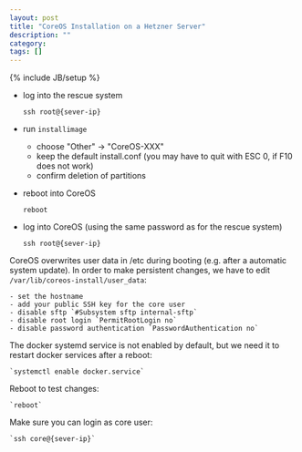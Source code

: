 ```yaml
---
layout: post
title: "CoreOS Installation on a Hetzner Server"
description: ""
category: 
tags: []
---
```

{% include JB/setup %}

- log into the rescue system

    `ssh root@{sever-ip}`

- run `installimage`

  - choose "Other" -> "CoreOS-XXX"
  - keep the default install.conf (you may have to quit with ESC 0, if F10 does not work)
  - confirm deletion of partitions

* reboot into CoreOS

    `reboot`

- log into CoreOS (using the same password as for the rescue system)

    `ssh root@{sever-ip}`

CoreOS overwrites user data in /etc during booting (e.g. after a automatic system update). In order to make persistent changes, we have to edit
`/var/lib/coreos-install/user_data`:

    - set the hostname
    - add your public SSH key for the core user
    - disable sftp `#Subsystem sftp internal-sftp`
    - disable root login `PermitRootLogin no`
    - disable password authentication `PasswordAuthentication no`

The docker systemd service is not enabled by default, but we need it to restart docker services after a reboot:

    `systemctl enable docker.service`

Reboot to test changes:

    `reboot`

Make sure you can login as core user:

    `ssh core@{sever-ip}`

